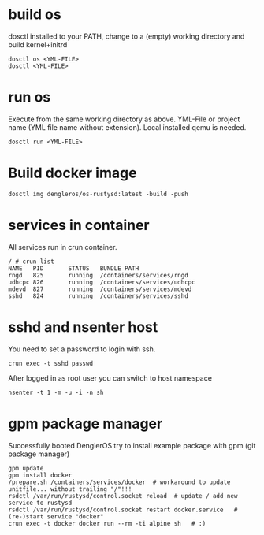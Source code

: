 # build os

dosctl installed to your PATH, change to a (empty) working directory and build kernel+initrd
```
dosctl os <YML-FILE>
dosctl <YML-FILE>
```

# run os

Execute from the same working directory as above. YML-File or project name (YML file name without extension). Local installed qemu is needed.
```
dosctl run <YML-FILE>
```

# Build docker image

```
dosctl img dengleros/os-rustysd:latest -build -push
```

# services in container

All services run in crun container.
```
/ # crun list 
NAME   PID       STATUS   BUNDLE PATH                            
rngd   825       running  /containers/services/rngd              
udhcpc 826       running  /containers/services/udhcpc            
mdevd  827       running  /containers/services/mdevd             
sshd   824       running  /containers/services/sshd
```

# sshd and nsenter host

You need to set a password to login with ssh.
```
crun exec -t sshd passwd
```

After logged in as root user you can switch to host namespace
```
nsenter -t 1 -m -u -i -n sh
```


# gpm package manager

Successfully booted DenglerOS try to install example package with gpm (git package manager)
```
gpm update
gpm install docker
/prepare.sh /containers/services/docker  # workaround to update unitfile... without trailing "/"!!!
rsdctl /var/run/rustysd/control.socket reload  # update / add new service to rustysd
rsdctl /var/run/rustysd/control.socket restart docker.service   # (re-)start service "docker"
crun exec -t docker docker run --rm -ti alpine sh   # :)
```
